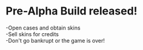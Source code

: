 <h1> Pre-Alpha Build released! </h1>
-Open cases and obtain skins <br>
-Sell skins for credits <br>
-Don't go bankrupt or the game is over!

